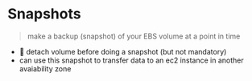 # Snapshots

> make a backup (snapshot) of your EBS volume at a point in time

- 🔆 detach volume before doing a snapshot (but not mandatory)
- can use this snapshot to transfer data to an ec2 instance in another avaiability zone 
